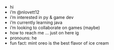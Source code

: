- hi
- i’m @nlovett12
- i’m interested in py & game dev
- i’m currently learning java
- i’m looking to collaborate on games (maybe)
- how to reach me ... just on here ig
- pronouns: he
- fun fact: mint oreo is the best flavor of ice cream

<!---
nlovett12/nlovett12 is a ✨ special ✨ repository because its `README.md` (this file) appears on your GitHub profile.
You can click the Preview link to take a look at your changes.
--->
